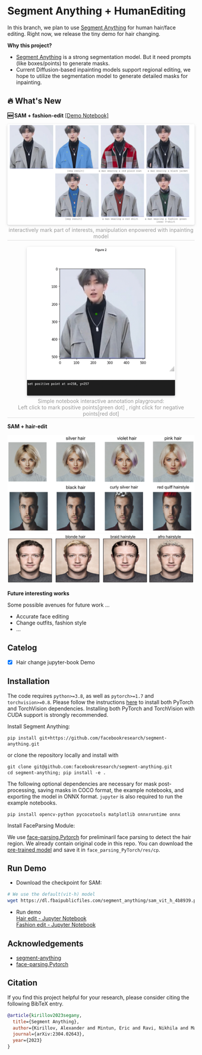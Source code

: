 # Segment Anything + HumanEditing
In this branch, we plan to use [Segment Anything](https://github.com/facebookresearch/segment-anything) for human hair/face editing. Right now, we release the tiny demo for hair changing.

**Why this project?**
- [Segment Anything](https://github.com/facebookresearch/segment-anything) is a strong segmentation model. But it need prompts (like boxes/points) to generate masks. 
- Current Diffusion-based inpainting models support regional editing, we hope to utilize the segmentation model to generate detailed masks for inpainting.

## 🔥 What's New

**🆕 SAM + fashion-edit** [[Demo Notebook]](./fashion_edit.ipynb)
<center>
    <img style="border-radius: 0.3125em;
    box-shadow: 0 2px 4px 0 rgba(34,36,38,.12),0 2px 10px 0 rgba(34,36,38,.08);" 
    src="./assets/interactive-fashion-edit.png">
    <br>
    <div style="color:orange; border-bottom: 1px solid #d9d9d9;
    display: inline-block;
    color: #999;
    padding: 2px;">interactively mark part of interests, manipulation enpowered with inpainting model</div>
</center>
<br>

<center>
    <img style="border-radius: 0.3125em;
    box-shadow: 0 2px 4px 0 rgba(34,36,38,.12),0 2px 10px 0 rgba(34,36,38,.08);" 
    src="./assets/interactive-mark.gif" width="400" height="400">
    <br>
    <div style="color:orange; border-bottom: 1px solid #d9d9d9;
    display: inline-block;
    color: #999;
    padding: 2px;">Simple notebook interactive annotation playground:<br> Left click to mark positive points[green dot] , right click for negative points[red dot] </div>
</center>

**SAM + hair-edit**

![](./assets/231-hair-edit.png)
![](./assets/zuck-hair-edit.png)


**Future interesting works**

Some possible avenues for future work ...
- Accurate face editing
- Change outfits, fashion style
- ...



## Catelog
- [x] Hair change jupyter-book Demo

## Installation
The code requires `python>=3.8`, as well as `pytorch>=1.7` and `torchvision>=0.8`. Please follow the instructions [here](https://pytorch.org/get-started/locally/) to install both PyTorch and TorchVision dependencies. Installing both PyTorch and TorchVision with CUDA support is strongly recommended.

Install Segment Anything:

```
pip install git+https://github.com/facebookresearch/segment-anything.git
```

or clone the repository locally and install with

```
git clone git@github.com:facebookresearch/segment-anything.git
cd segment-anything; pip install -e .
```

The following optional dependencies are necessary for mask post-processing, saving masks in COCO format, the example notebooks, and exporting the model in ONNX format. `jupyter` is also required to run the example notebooks.
```
pip install opencv-python pycocotools matplotlib onnxruntime onnx
```

Install FaceParsing Module:

We use [face-parsing.Pytorch](https://github.com/zllrunning/face-parsing.PyTorch) for preliminaril face parsing to detect the hair region. We already contain original code in this repo. You can download the [pre-trained model](https://drive.google.com/open?id=154JgKpzCPW82qINcVieuPH3fZ2e0P812) and save it in `face_parsing_PyTorch/res/cp`.

## Run Demo
- Download the checkpoint for SAM:

```bash
# We use the default(vit-h) model
wget https://dl.fbaipublicfiles.com/segment_anything/sam_vit_h_4b8939.pth
```

- Run demo<br>
[Hair edit - Jupyter Notebook](sam_hair.ipynb) <br>
[Fashion edit - Jupyter Notebook](fashion_edit.ipynb) <br>


## Acknowledgements
- [segment-anything](https://github.com/facebookresearch/segment-anything)
- [face-parsing.Pytorch](https://github.com/zllrunning/face-parsing.PyTorch)

## Citation
If you find this project helpful for your research, please consider citing the following BibTeX entry.
```BibTex
@article{kirillov2023segany,
  title={Segment Anything}, 
  author={Kirillov, Alexander and Mintun, Eric and Ravi, Nikhila and Mao, Hanzi and Rolland, Chloe and Gustafson, Laura and Xiao, Tete and Whitehead, Spencer and Berg, Alexander C. and Lo, Wan-Yen and Doll{\'a}r, Piotr and Girshick, Ross},
  journal={arXiv:2304.02643},
  year={2023}
}
```